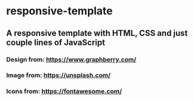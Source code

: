 # responsive-template
## A responsive template with HTML, CSS and just couple lines of JavaScript 
### Design from: https://www.graphberry.com/
### Image from: https://unsplash.com/
### Icons from: https://fontawesome.com/
